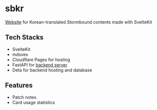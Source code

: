 # sbkr
[Website](https://sbkr.pages.dev/) for Korean-translated Stormbound contents made with SvelteKit

## Tech Stacks
  * SvelteKit
  * mdsvex
  * Cloudflare Pages for hosting
  * FastAPI for [backend server](https://github.com/dvrp0/sbkrServer)
  * Deta for backend hosting and database

## Features
  * Patch notes
  * Card usage statistics
